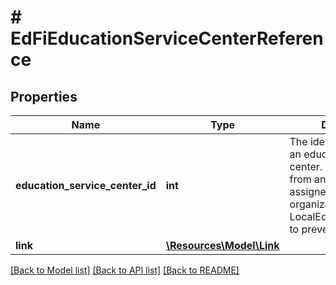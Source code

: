 # # EdFiEducationServiceCenterReference

## Properties

Name | Type | Description | Notes
------------ | ------------- | ------------- | -------------
**education_service_center_id** | **int** | The identifier assigned to an education service center. It must be distinct from any other identifier assigned to educational organizations, such as a LocalEducationAgencyId, to prevent duplication. |
**link** | [**\Resources\Model\Link**](Link.md) |  | [optional]

[[Back to Model list]](../../README.md#models) [[Back to API list]](../../README.md#endpoints) [[Back to README]](../../README.md)
